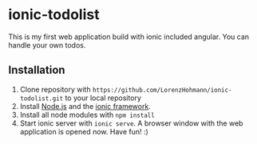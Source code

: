 # ionic-todolist

This is my first web application build with ionic included angular. You can handle your own todos.

## Installation
1. Clone repository with `https://github.com/LorenzHohmann/ionic-todolist.git` to your local repository
2. Install [Node.js](http://nodejs.org) and the [ionic framework](https://ionicframework.com/).
3. Install all node modules with `npm install`
4. Start ionic server with `ionic serve`. A browser window with the web application is opened now. Have fun! :)

